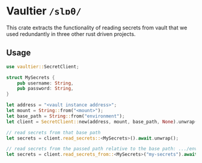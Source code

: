 # Vaultier `/slɒθ/`

This crate extracts the functionality of reading secrets from vault that we used redundantly 
in three other rust driven projects.

## Usage

```rust
use vaultier::SecretClient;

struct MySecrets {
    pub username: String,
    pub password: String,
}

let address = "<vault instance address>";
let mount = String::from("<mount>");
let base_path = String::from("environment");
let client = SecretClient::new(address, mount, base_path, None).unwrap();

// read secrets from that base path
let secrets = client.read_secrets::<MySecrets>().await.unwrap();

// read secrets from the passed path relative to the base path: .../environment/my-secrets
let secrets = client.read_secrets_from::<MySecrets>("my-secrets").await.unwrap();
```
